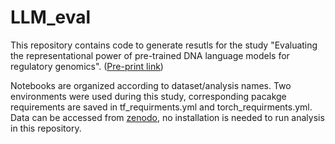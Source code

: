# LLM_eval

This repository contains code to generate resutls for the study "Evaluating the representational power of pre-trained
DNA language models for regulatory genomics". ([Pre-print link](https://www.biorxiv.org/content/10.1101/2024.02.29.582810v1))

Notebooks are organized according to dataset/analysis names. Two environments were used during this study, corresponding pacakge requirements are saved in tf_requirments.yml and torch_requirments.yml. Data can be accessed from [zenodo](https://doi.org/10.5281/zenodo.8279716), no installation is needed to run analysis in this repository.
